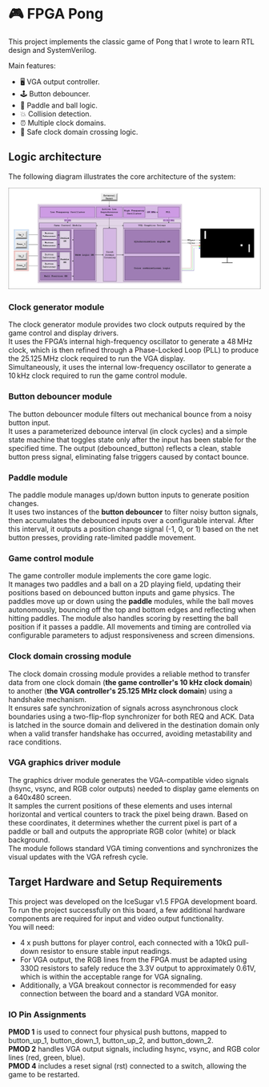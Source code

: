 # 🎮 FPGA Pong

This project implements the classic game of Pong that I wrote to learn RTL design and SystemVerilog.

Main features:
* 🖥️ VGA output controller.
* 🕹️ Button debouncer.
* 🏓 Paddle and ball logic.
* 💥 Collision detection.
* ⏰ Multiple clock domains.
* 🌉 Safe clock domain crossing logic.

## Logic architecture

The following diagram illustrates the core architecture of the system:

![Logic Architecture](./images/PongGame.jpg)

### Clock generator module

The clock generator module provides two clock outputs required by the game control and display drivers.  
It uses the FPGA’s internal high-frequency oscillator to generate a 48 MHz clock, which is then refined through a Phase-Locked Loop (PLL) to produce the 25.125 MHz clock required to run the VGA display.  
Simultaneously, it uses the internal low-frequency oscillator to generate a 10 kHz clock required to run the game control module.

### Button debouncer module

The button debouncer module filters out mechanical bounce from a noisy button input.  
It uses a parameterized debounce interval (in clock cycles) and a simple state machine that toggles state only after the input has been stable for the specified time. The output (debounced_button) reflects a clean, stable button press signal, eliminating false triggers caused by contact bounce.

### Paddle module

The paddle module manages up/down button inputs to generate position changes.  
It uses two instances of the **button debouncer** to filter noisy button signals, then accumulates the debounced inputs over a configurable interval. After this interval, it outputs a position change signal (-1, 0, or 1) based on the net button presses, providing rate-limited paddle movement.

### Game control module

The game controller module implements the core game logic.  
It manages two paddles and a ball on a 2D playing field, updating their positions based on debounced button inputs and game physics. The paddles move up or down using the **paddle** modules, while the ball moves autonomously, bouncing off the top and bottom edges and reflecting when hitting paddles. The module also handles scoring by resetting the ball position if it passes a paddle. All movements and timing are controlled via configurable parameters to adjust responsiveness and screen dimensions.

### Clock domain crossing module

The clock domain crossing module provides a reliable method to transfer data from one clock domain (**the game controller's 10 kHz clock domain**) to another (**the VGA controller's 25.125 MHz clock domain**) using a handshake mechanism.  
It ensures safe synchronization of signals across asynchronous clock boundaries using a two-flip-flop synchronizer for both REQ and ACK. Data is latched in the source domain and delivered in the destination domain only when a valid transfer handshake has occurred, avoiding metastability and race conditions.

### VGA graphics driver module

The graphics driver module generates the VGA-compatible video signals (hsync, vsync, and RGB color outputs) needed to display game elements on a 640x480 screen.  
It samples the current positions of these elements and uses internal horizontal and vertical counters to track the pixel being drawn. Based on these coordinates, it determines whether the current pixel is part of a paddle or ball and outputs the appropriate RGB color (white) or black background.  
The module follows standard VGA timing conventions and synchronizes the visual updates with the VGA refresh cycle.

## Target Hardware and Setup Requirements

This project was developed on the IceSugar v1.5 FPGA development board. To run the project successfully on this board, a few additional hardware components are required for input and video output functionality.  
You will need: 
* 4 x push buttons for player control, each connected with a 10kΩ pull-down resistor to ensure stable input readings. 
* For VGA output, the RGB lines from the FPGA must be adapted using 330Ω resistors to safely reduce the 3.3V output to approximately 0.61V, which is within the acceptable range for VGA signaling. 
* Additionally, a VGA breakout connector is recommended for easy connection between the board and a standard VGA monitor.

### IO Pin Assignments

**PMOD 1** is used to connect four physical push buttons, mapped to button_up_1, button_down_1, button_up_2, and button_down_2.  
**PMOD 2** handles VGA output signals, including hsync, vsync, and RGB color lines (red, green, blue).  
**PMOD 4** includes a reset signal (rst) connected to a switch, allowing the game to be restarted.
